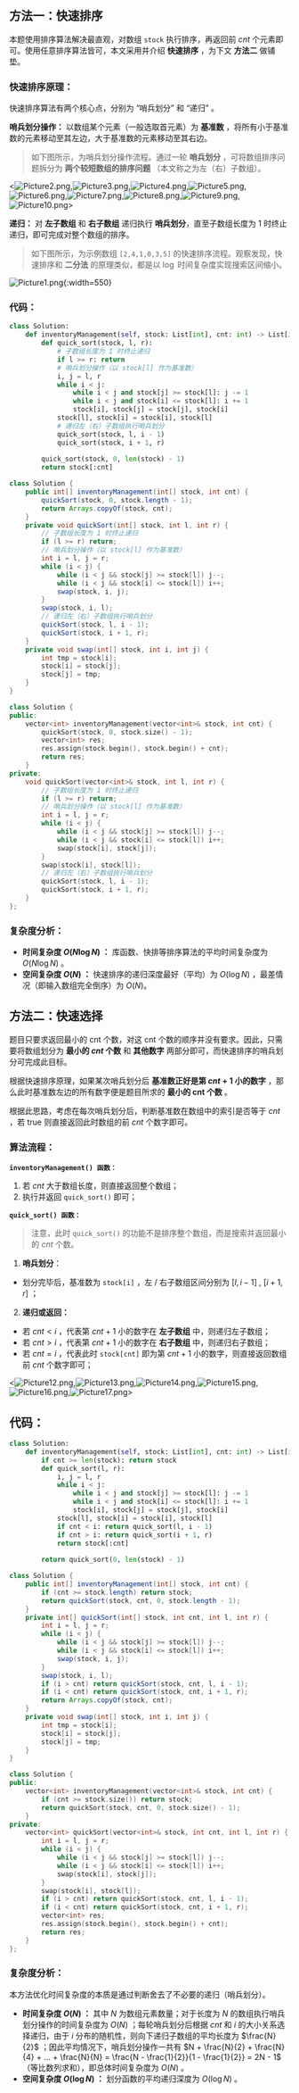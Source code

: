 ## 方法一：快速排序

本题使用排序算法解决最直观，对数组 `stock` 执行排序，再返回前 $cnt$ 个元素即可。使用任意排序算法皆可，本文采用并介绍 **快速排序** ，为下文 **方法二** 做铺垫。

### 快速排序原理：

快速排序算法有两个核心点，分别为 “哨兵划分” 和 “递归” 。

**哨兵划分操作：** 以数组某个元素（一般选取首元素）为 **基准数** ，将所有小于基准数的元素移动至其左边，大于基准数的元素移动至其右边。

> 如下图所示，为哨兵划分操作流程。通过一轮 **哨兵划分** ，可将数组排序问题拆分为 **两个较短数组的排序问题** （本文称之为左（右）子数组）。

<![Picture2.png](https://pic.leetcode-cn.com/1612615167-etrYaH-Picture2.png),![Picture3.png](https://pic.leetcode-cn.com/1612615167-PHsLgY-Picture3.png),![Picture4.png](https://pic.leetcode-cn.com/1612615167-aMCCrd-Picture4.png),![Picture5.png](https://pic.leetcode-cn.com/1612615167-smzuGu-Picture5.png),![Picture6.png](https://pic.leetcode-cn.com/1612615167-WXDRIU-Picture6.png),![Picture7.png](https://pic.leetcode-cn.com/1612615167-lWmBlA-Picture7.png),![Picture8.png](https://pic.leetcode-cn.com/1612615167-ghPekO-Picture8.png),![Picture9.png](https://pic.leetcode-cn.com/1612615167-azMHYj-Picture9.png),![Picture10.png](https://pic.leetcode-cn.com/1623073951-BKkDwO-Picture10.png)>

**递归：** 对 **左子数组** 和 **右子数组** 递归执行 **哨兵划分**，直至子数组长度为 1 时终止递归，即可完成对整个数组的排序。

> 如下图所示，为示例数组 `[2,4,1,0,3,5]` 的快速排序流程。观察发现，快速排序和 **二分法** 的原理类似，都是以 $\log$ 时间复杂度实现搜索区间缩小。

![Picture1.png](https://pic.leetcode-cn.com/1612615552-rifQwI-Picture1.png){:width=550}

### 代码：

```Python []
class Solution:
    def inventoryManagement(self, stock: List[int], cnt: int) -> List[int]:
        def quick_sort(stock, l, r):
            # 子数组长度为 1 时终止递归
            if l >= r: return
            # 哨兵划分操作（以 stock[l] 作为基准数）
            i, j = l, r
            while i < j:
                while i < j and stock[j] >= stock[l]: j -= 1
                while i < j and stock[i] <= stock[l]: i += 1
                stock[i], stock[j] = stock[j], stock[i]
            stock[l], stock[i] = stock[i], stock[l]
            # 递归左（右）子数组执行哨兵划分
            quick_sort(stock, l, i - 1)
            quick_sort(stock, i + 1, r)
        
        quick_sort(stock, 0, len(stock) - 1)
        return stock[:cnt]
```

```Java []
class Solution {
    public int[] inventoryManagement(int[] stock, int cnt) {
        quickSort(stock, 0, stock.length - 1);
        return Arrays.copyOf(stock, cnt);
    }
    private void quickSort(int[] stock, int l, int r) {
        // 子数组长度为 1 时终止递归
        if (l >= r) return;
        // 哨兵划分操作（以 stock[l] 作为基准数）
        int i = l, j = r;
        while (i < j) {
            while (i < j && stock[j] >= stock[l]) j--;
            while (i < j && stock[i] <= stock[l]) i++;
            swap(stock, i, j);
        }
        swap(stock, i, l);
        // 递归左（右）子数组执行哨兵划分
        quickSort(stock, l, i - 1);
        quickSort(stock, i + 1, r);
    }
    private void swap(int[] stock, int i, int j) {
        int tmp = stock[i];
        stock[i] = stock[j];
        stock[j] = tmp;
    }
}
```

```C++ []
class Solution {
public:
    vector<int> inventoryManagement(vector<int>& stock, int cnt) {
        quickSort(stock, 0, stock.size() - 1);
        vector<int> res;
        res.assign(stock.begin(), stock.begin() + cnt);
        return res;
    }
private:
    void quickSort(vector<int>& stock, int l, int r) {
        // 子数组长度为 1 时终止递归
        if (l >= r) return;
        // 哨兵划分操作（以 stock[l] 作为基准数）
        int i = l, j = r;
        while (i < j) {
            while (i < j && stock[j] >= stock[l]) j--;
            while (i < j && stock[i] <= stock[l]) i++;
            swap(stock[i], stock[j]);
        }
        swap(stock[i], stock[l]);
        // 递归左（右）子数组执行哨兵划分
        quickSort(stock, l, i - 1);
        quickSort(stock, i + 1, r);
    }
};
```

### 复杂度分析：

- **时间复杂度 $O(N \log N)$ ：** 库函数、快排等排序算法的平均时间复杂度为 $O(N \log N)$ 。
- **空间复杂度 $O(N)$ ：** 快速排序的递归深度最好（平均）为 $O(\log N)$ ，最差情况（即输入数组完全倒序）为 $O(N)$。

## 方法二：快速选择

题目只要求返回最小的 cnt 个数，对这 cnt 个数的顺序并没有要求。因此，只需要将数组划分为 **最小的 $cnt$ 个数** 和 **其他数字** 两部分即可，而快速排序的哨兵划分可完成此目标。

根据快速排序原理，如果某次哨兵划分后 **基准数正好是第 $cnt+1$ 小的数字** ，那么此时基准数左边的所有数字便是题目所求的 **最小的 cnt 个数** 。

根据此思路，考虑在每次哨兵划分后，判断基准数在数组中的索引是否等于 $cnt$ ，若 $\text{true}$ 则直接返回此时数组的前 $cnt$ 个数字即可。 

### 算法流程：

**`inventoryManagement() 函数：`**

1. 若 $cnt$ 大于数组长度，则直接返回整个数组；
2. 执行并返回 `quick_sort()` 即可；

**`quick_sort() 函数：`**

> 注意，此时 `quick_sort()` 的功能不是排序整个数组，而是搜索并返回最小的 $cnt$ 个数。

1. **哨兵划分**：

- 划分完毕后，基准数为 `stock[i]` ，左 / 右子数组区间分别为 $[l, i - 1]$ , $[i + 1, r]$ ；

2. **递归或返回：**

- 若 $cnt < i$ ，代表第 $cnt + 1$ 小的数字在 **左子数组** 中，则递归左子数组；
- 若 $cnt > i$ ，代表第 $cnt + 1$ 小的数字在 **右子数组** 中，则递归右子数组；
- 若 $cnt = i$ ，代表此时 `stock[cnt]` 即为第 $cnt + 1$ 小的数字，则直接返回数组前 $cnt$ 个数字即可；

<![Picture12.png](https://pic.leetcode-cn.com/1612615167-DELAJU-Picture12.png),![Picture13.png](https://pic.leetcode-cn.com/1612615167-XApQqA-Picture13.png),![Picture14.png](https://pic.leetcode-cn.com/1612615167-AjiQZD-Picture14.png),![Picture15.png](https://pic.leetcode-cn.com/1612615167-HWPotV-Picture15.png),![Picture16.png](https://pic.leetcode-cn.com/1612615167-TPvFMZ-Picture16.png),![Picture17.png](https://pic.leetcode-cn.com/1612615167-sJXJwS-Picture17.png)>

## 代码：

```Python []
class Solution:
    def inventoryManagement(self, stock: List[int], cnt: int) -> List[int]:
        if cnt >= len(stock): return stock
        def quick_sort(l, r):
            i, j = l, r
            while i < j:
                while i < j and stock[j] >= stock[l]: j -= 1
                while i < j and stock[i] <= stock[l]: i += 1
                stock[i], stock[j] = stock[j], stock[i]
            stock[l], stock[i] = stock[i], stock[l]
            if cnt < i: return quick_sort(l, i - 1) 
            if cnt > i: return quick_sort(i + 1, r)
            return stock[:cnt]
            
        return quick_sort(0, len(stock) - 1)
```

```Java []
class Solution {
    public int[] inventoryManagement(int[] stock, int cnt) {
        if (cnt >= stock.length) return stock;
        return quickSort(stock, cnt, 0, stock.length - 1);
    }
    private int[] quickSort(int[] stock, int cnt, int l, int r) {
        int i = l, j = r;
        while (i < j) {
            while (i < j && stock[j] >= stock[l]) j--;
            while (i < j && stock[i] <= stock[l]) i++;
            swap(stock, i, j);
        }
        swap(stock, i, l);
        if (i > cnt) return quickSort(stock, cnt, l, i - 1);
        if (i < cnt) return quickSort(stock, cnt, i + 1, r);
        return Arrays.copyOf(stock, cnt);
    }
    private void swap(int[] stock, int i, int j) {
        int tmp = stock[i];
        stock[i] = stock[j];
        stock[j] = tmp;
    }
}
```

```C++ []
class Solution {
public:
    vector<int> inventoryManagement(vector<int>& stock, int cnt) {
        if (cnt >= stock.size()) return stock;
        return quickSort(stock, cnt, 0, stock.size() - 1);
    }
private:
    vector<int> quickSort(vector<int>& stock, int cnt, int l, int r) {
        int i = l, j = r;
        while (i < j) {
            while (i < j && stock[j] >= stock[l]) j--;
            while (i < j && stock[i] <= stock[l]) i++;
            swap(stock[i], stock[j]);
        }
        swap(stock[i], stock[l]);
        if (i > cnt) return quickSort(stock, cnt, l, i - 1);
        if (i < cnt) return quickSort(stock, cnt, i + 1, r);
        vector<int> res;
        res.assign(stock.begin(), stock.begin() + cnt);
        return res;
    }
};
```

### 复杂度分析：

本方法优化时间复杂度的本质是通过判断舍去了不必要的递归（哨兵划分）。

- **时间复杂度 $O(N)$ ：** 其中 $N$ 为数组元素数量；对于长度为 $N$ 的数组执行哨兵划分操作的时间复杂度为 $O(N)$ ；每轮哨兵划分后根据 $cnt$ 和 $i$ 的大小关系选择递归，由于 $i$ 分布的随机性，则向下递归子数组的平均长度为 $\frac{N}{2}$ ；因此平均情况下，哨兵划分操作一共有 $N + \frac{N}{2} + \frac{N}{4} + ... + \frac{N}{N} = \frac{N - \frac{1}{2}}{1 - \frac{1}{2}} = 2N - 1$ （等比数列求和），即总体时间复杂度为 $O(N)$ 。
- **空间复杂度 $O(\log N)$ ：** 划分函数的平均递归深度为 $O(\log N)$ 。
